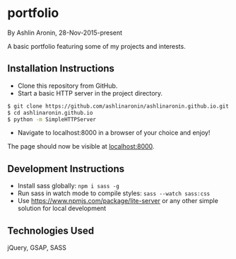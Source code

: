 # portfolio
By Ashlin Aronin, 28-Nov-2015-present

A basic portfolio featuring some of my projects and interests.

## Installation Instructions
* Clone this repository from GitHub.
* Start a basic HTTP server in the project directory.
```sh
$ git clone https://github.com/ashlinaronin/ashlinaronin.github.io.git
$ cd ashlinaronin.github.io
$ python -m SimpleHTTPServer
```
* Navigate to localhost:8000 in a browser of your choice and enjoy!

The page should now be visible at [localhost:8000](http://localhost:8000/).


## Development Instructions
* Install sass globally: `npm i sass -g`
* Run sass in watch mode to compile styles: `sass --watch sass:css`
* Use https://www.npmjs.com/package/lite-server or any other simple solution for local development

## Technologies Used
jQuery, GSAP, SASS
